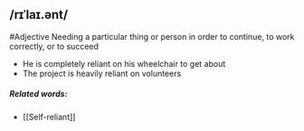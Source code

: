 ## /rɪˈlaɪ.ənt/
#Adjective
Needing a particular thing or person in order to continue, to work correctly, or to succeed

- He is completely reliant on his wheelchair to get about
- The project is heavily reliant on volunteers

##### Related words:
- [[Self-reliant]]


